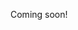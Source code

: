 Coming soon!

<!--

https://www.gwern.net/
https://www.gwern.net/The-Melancholy-of-Kyon
https://www.gwern.net/Links
https://www.gwern.net/About
https://www.gwern.net/Bitcoin-is-Worse-is-Better
https://www.gwern.net/
https://www.gwern.net/The-Melancholy-of-Kyon
https://www.gwern.net/Links
https://www.gwern.net/About
https://www.gwern.net/Bitcoin-is-Worse-is-Better
https://www.gwern.net/Danbooru2018
https://www.gwern.net/Complement
https://www.gwern.net/Morning-writing
https://www.gwern.net/Turing-complete

https://hn.algolia.com/?query=www.gwern.net&sort=byPopularity&prefix&page=0&dateRange=all&type=story
https://www.reddit.com/search?q=gwern.net&sort=top
https://news.ycombinator.com/item?id=5653874
https://www.gwern.net/About#popularity
https://www.gwern.net/Links#personal
https://www.reddit.com/r/privatestudyrooms/comments/967j17/gwern_branwen/
https://www.forbes.com/sites/sarahjeong/2015/03/31/reddit-gets-subpoenaed-over-darknet-subreddit/#fbf402d128a9

-->


<!--

https://www.gwern.net/newsletter/2020/10
https://www.gwern.net/newsletter/2020/09

-->
